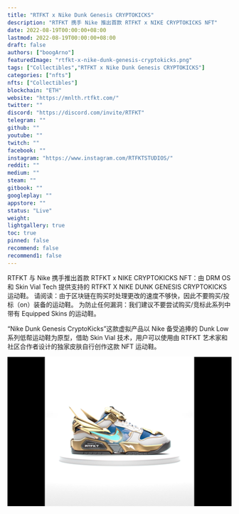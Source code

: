 ```yaml
---
title: "RTFKT x Nike Dunk Genesis CRYPTOKICKS"
description: "RTFKT 携手 Nike 推出首款 RTFKT x NIKE CRYPTOKICKS NFT"
date: 2022-08-19T00:00:00+08:00
lastmod: 2022-08-19T00:00:00+08:00
draft: false
authors: ["boogArno"]
featuredImage: "rtfkt-x-nike-dunk-genesis-cryptokicks.png"
tags: ["Collectibles","RTFKT x Nike Dunk Genesis CRYPTOKICKS"]
categories: ["nfts"]
nfts: ["Collectibles"]
blockchain: "ETH"
website: "https://mnlth.rtfkt.com/"
twitter: ""
discord: "https://discord.com/invite/RTFKT"
telegram: ""
github: ""
youtube: ""
twitch: ""
facebook: ""
instagram: "https://www.instagram.com/RTFKTSTUDIOS/"
reddit: ""
medium: ""
steam: ""
gitbook: ""
googleplay: ""
appstore: ""
status: "Live"
weight: 
lightgallery: true
toc: true
pinned: false
recommend: false
recommend1: false
---
```

RTFKT 与 Nike 携手推出首款 RTFKT x NIKE CRYPTOKICKS NFT：由 DRM OS 和 Skin Vial Tech 提供支持的 RTFKT X NIKE DUNK GENESIS CRYPTOKICKS 运动鞋。
请阅读：由于区块链在购买时处理更改的速度不够快，因此不要购买/投标（on）装备的运动鞋。
为防止任何漏洞：我们建议不要尝试购买/竞标此系列中带有 Equipped Skins 的运动鞋。

“Nike Dunk Genesis CryptoKicks”这款虚拟产品以 Nike 备受追捧的 Dunk Low 系列低帮运动鞋为原型，借助 Skin Vial 技术，用户可以使用由 RTFKT 艺术家和社区合作者设计的独家皮肤自行创作这款 NFT 运动鞋。

![rtfktxnikedunkgenesiscryptokicks-dapp-collectibles-ethereum-image1_d39f87daf964041f927d66d2be938fd0](rtfktxnikedunkgenesiscryptokicks-dapp-collectibles-ethereum-image1_d39f87daf964041f927d66d2be938fd0.png)
